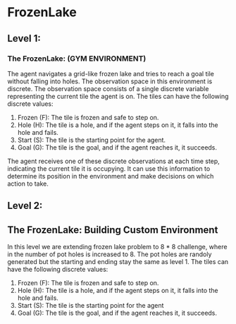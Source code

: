 # FrozenLake

## Level 1: 
### The FrozenLake: (GYM ENVIRONMENT)
The agent navigates a grid-like frozen lake and tries to reach a goal tile without falling into holes. The observation
space in this environment is discrete. The observation space consists of a single discrete variable representing the
current tile the agent is on. The tiles can have the following discrete values:
1. Frozen (F): The tile is frozen and safe to step on.
2. Hole (H): The tile is a hole, and if the agent steps on it, it falls into the hole and fails.
3. Start (S): The tile is the starting point for the agent.
4. Goal (G): The tile is the goal, and if the agent reaches it, it succeeds.

The agent receives one of these discrete observations at each time step, indicating the current tile it is occupying. It
can use this information to determine its position in the environment and make decisions on which action to take.

## Level 2: 
## The FrozenLake: Building Custom Environment
In this level we are extending frozen lake problem to 8 * 8 challenge, where in the number of pot holes is increased to 8.
The pot holes are randoly generated but the starting and ending stay the same as level 1. 
The tiles can have the following discrete values:

1. Frozen (F): The tile is frozen and safe to step on.
2. Hole (H): The tile is a hole, and if the agent steps on it, it falls into the hole and fails.
3. Start (S): The tile is the starting point for the agent
4. Goal (G): The tile is the goal, and if the agent reaches it, it succeeds.
